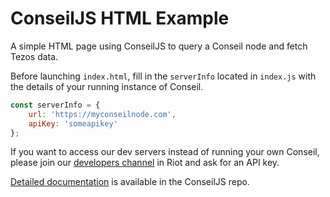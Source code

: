 # ConseilJS HTML Example

A simple HTML page using ConseilJS to query a Conseil node and fetch Tezos data.

Before launching `index.html`, fill in the `serverInfo` located in `index.js` with the details of your running instance of Conseil.

```javascript
const serverInfo = {
    url: 'https://myconseilnode.com',
    apiKey: 'someapikey'
};
```

If you want to access our dev servers instead of running your own Conseil, please join our [developers channel](https://riot.im/app/#/room/#cryptonomic-developers:cryptonomic.tech) in Riot and ask for an API key.

[Detailed documentation](https://cryptonomic.github.io/ConseilJS/) is available in the ConseilJS repo.
